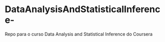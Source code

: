 # DataAnalysisAndStatisticalInference-
Repo para o curso Data Analysis and Statistical Inference do Coursera
